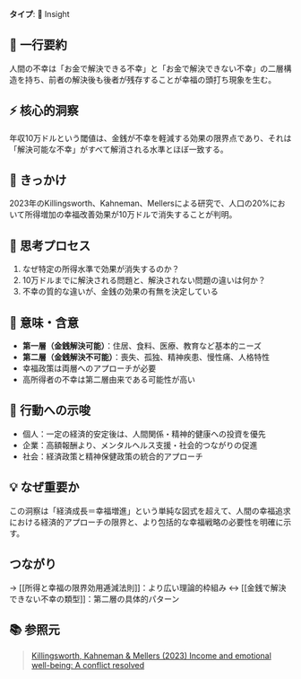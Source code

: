 **タイプ**: 💭 Insight

## 📝 一行要約
人間の不幸は「お金で解決できる不幸」と「お金で解決できない不幸」の二層構造を持ち、前者の解決後も後者が残存することが幸福の頭打ち現象を生む。

## ⚡ 核心的洞察
年収10万ドルという閾値は、金銭が不幸を軽減する効果の限界点であり、それは「解決可能な不幸」がすべて解消される水準とほぼ一致する。

## 🎯 きっかけ
2023年のKillingsworth、Kahneman、Mellersによる研究で、人口の20%において所得増加の幸福改善効果が10万ドルで消失することが判明。

## 🧠 思考プロセス
1. なぜ特定の所得水準で効果が消失するのか？
2. 10万ドルまでに解決される問題と、解決されない問題の違いは何か？
3. 不幸の質的な違いが、金銭の効果の有無を決定している

## 🌟 意味・含意
- **第一層（金銭解決可能）**：住居、食料、医療、教育など基本的ニーズ
- **第二層（金銭解決不可能）**：喪失、孤独、精神疾患、慢性痛、人格特性
- 幸福政策は両層へのアプローチが必要
- 高所得者の不幸は第二層由来である可能性が高い

## 🚀 行動への示唆
- 個人：一定の経済的安定後は、人間関係・精神的健康への投資を優先
- 企業：高額報酬より、メンタルヘルス支援・社会的つながりの促進
- 社会：経済政策と精神保健政策の統合的アプローチ

## 💡 なぜ重要か
この洞察は「経済成長＝幸福増進」という単純な図式を超えて、人間の幸福追求における経済的アプローチの限界と、より包括的な幸福戦略の必要性を明確に示す。

## つながり
→ [[所得と幸福の限界効用逓減法則]]：より広い理論的枠組み
↔ [[金銭で解決できない不幸の類型]]：第二層の具体的パターン

## 📚 参照元
> [Killingsworth, Kahneman & Mellers (2023) Income and emotional well-being: A conflict resolved](https://pmc.ncbi.nlm.nih.gov/articles/PMC10013834/)